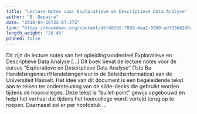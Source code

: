 ```yaml
---
title: "Lecture Notes voor Exploratieve en Descriptieve Data Analyse"
author: "B. Depaire"
date: "2018-04-16T22:07:27Z"
link: "https://bookdown.org/content/d6f48365-7899-4ea2-8900-ed733b820648/"
length_weight: "26.4%"
pinned: false
---
```


Dit zijn de lecture notes van het opleidingsonderdeel Exploratieve en Descriptieve Data Analyse [...] Dit boek bevat de lecture notes voor de cursus “Exploratieve en Descriptieve Data Analyse” (1ste Ba Handelsingenieur/Handelsingenieur in de Beleidsinformatica) aan de Universiteit Hasselt. Het idee van dit document is een begeleidende tekst aan te reiken ter ondersteuning van de slide-decks die gebruikt worden tijdens de hoorcolleges. Deze tekst is “bullet-point” gewijs opgebouwd en helpt het verhaal dat tijdens het hoorcollege wordt verteld terug op te roepen. Daarnaast zal er per hoofdstuk ...
